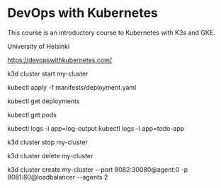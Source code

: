# DevOps with Kubernetes
This course is an introductory course to Kubernetes with K3s and GKE.

University of Helsinki

https://devopswithkubernetes.com/




k3d cluster start my-cluster




kubectl apply -f manifests/deployment.yaml 



kubectl get deployments


kubectl get pods


kubectl logs -l app=log-output
kubectl logs -l app=todo-app



k3d cluster stop my-cluster


k3d cluster delete my-cluster

k3d cluster create my-cluster --port 8082:30080@agent:0 -p 8081:80@loadbalancer --agents 2